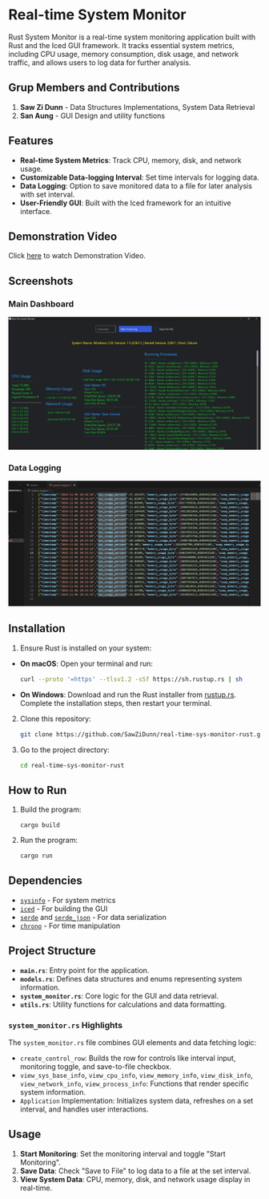 # Real-time System Monitor

Rust System Monitor is a real-time system monitoring application built with Rust and the Iced GUI framework. It tracks essential system metrics, including CPU usage, memory consumption, disk usage, and network traffic, and allows users to log data for further analysis.

## Grup Members and Contributions

1. **Saw Zi Dunn** - Data Structures Implementations, System Data Retrieval
2. **San Aung** - GUI Design and utility functions

## Features

-   **Real-time System Metrics**: Track CPU, memory, disk, and network usage.
-   **Customizable Data-logging Interval**: Set time intervals for logging data.
-   **Data Logging**: Option to save monitored data to a file for later analysis with set interval.
-   **User-Friendly GUI**: Built with the Iced framework for an intuitive interface.

## Demonstration Video

Click [here](https://youtu.be/9txkmWX0i5g?si=g67H7wHb31Vi-JRg) to watch Demonstration Video.

## Screenshots

### Main Dashboard

![Main Dashboard](./demos/main-dashboard.png)

### Data Logging

![Data Logging](./demos/data-logging.png)

## Installation

1. Ensure Rust is installed on your system:

-   **On macOS**: Open your terminal and run:
    ```bash
    curl --proto '=https' --tlsv1.2 -sSf https://sh.rustup.rs | sh
    ```
-   **On Windows**: Download and run the Rust installer from [rustup.rs](https://rustup.rs/). Complete the installation steps, then restart your terminal.

2. Clone this repository:
    ```bash
    git clone https://github.com/SawZiDunn/real-time-sys-monitor-rust.git
    ```
3. Go to the project directory:
    ```bash
    cd real-time-sys-monitor-rust
    ```

## How to Run

1. Build the program:
    ```
    cargo build
    ```
2. Run the program:
    ```bash
    cargo run
    ```

## Dependencies

-   [`sysinfo`](https://crates.io/crates/sysinfo) - For system metrics
-   [`iced`](https://crates.io/crates/iced) - For building the GUI
-   [`serde`](https://crates.io/crates/serde) and [`serde_json`](https://crates.io/crates/serde_json) - For data serialization
-   [`chrono`](https://crates.io/crates/chrono) - For time manipulation

## Project Structure

-   **`main.rs`**: Entry point for the application.
-   **`models.rs`**: Defines data structures and enums representing system information.
-   **`system_monitor.rs`**: Core logic for the GUI and data retrieval.
-   **`utils.rs`**: Utility functions for calculations and data formatting.

### `system_monitor.rs` Highlights

The `system_monitor.rs` file combines GUI elements and data fetching logic:

-   `create_control_row`: Builds the row for controls like interval input, monitoring toggle, and save-to-file checkbox.
-   `view_sys_base_info`, `view_cpu_info`, `view_memory_info`, `view_disk_info`, `view_network_info`, `view_process_info`: Functions that render specific system information.
-   `Application` Implementation: Initializes system data, refreshes on a set interval, and handles user interactions.

## Usage

1. **Start Monitoring**: Set the monitoring interval and toggle "Start Monitoring".
2. **Save Data**: Check "Save to File" to log data to a file at the set interval.
3. **View System Data**: CPU, memory, disk, and network usage display in real-time.
